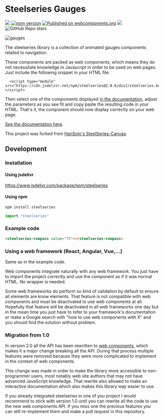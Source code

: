 
# Steelseries Gauges

[![](https://github.com/nicolas-van/steelseries/workflows/Node%20CI/badge.svg)](https://github.com/nicolas-van/steelseries/actions)
[![npm version](https://img.shields.io/npm/v/steelseries.svg)](https://www.npmjs.com/package/steelseries)
[![Published on webcomponents.org](https://img.shields.io/badge/webcomponents.org-published-blue.svg)](https://www.webcomponents.org/element/steelseries)
[![](https://data.jsdelivr.com/v1/package/npm/steelseries/badge)](https://www.jsdelivr.com/package/npm/steelseries)
![GitHub Repo stars](https://img.shields.io/github/stars/nicolas-van/steelseries?style=social)

![gauges](./gauges.gif)
      
The steelseries library is a collection of animated gauges components related to navigation.

These components are packed as web components, which means they do not necessitate knowledge in Javascript
in order to be used on web pages. Just include the following snippet in your HTML file:

```
  <script type="module" src="https://cdn.jsdelivr.net/npm/steelseries@2.0.6/dist/steelseries.bundled.min.js"></script>
```

Then select one of the compoments displayed [in the documentation](https://nicolas-van.github.io/steelseries/), adjust the parameters as you see fit and copy paste the resulting
code in your HTML. That's it, the component should now display correctly on your web page.

[See the documentation here](https://nicolas-van.github.io/steelseries/).

This project was forked from [HanSolo's SteelSeries-Canvas](https://github.com/HanSolo/SteelSeries-Canvas).

## Development

### Installation

#### Using jsdelivr

https://www.jsdelivr.com/package/npm/steelseries

#### Using npm

```bash
npm install steelseries
```

```javascript
import "steelseries"
```

### Example code

```html
<steelseries-compass value="75"></steelseries-compass>
```

### Using a web framework (React, Angular, Vue,...)

Same as in the example code.

Web components integrate naturally with any web framework. You just have to import the project correctly and
use the component as if it was normal HTML. No wrapper is needed.

Some web frameworks do perform so kind of validation by default to ensure all elements are know elements. That feature is not compatible with web components and must be deactivated to use web components at all. Hopefully that feature will be deactivated in all web frameworks one day but in the mean time you just have to refer to your framework's documentation or make a Google search with "how to use web components with X" and you should find the solution without problem.

### Migration from 1.0

In version 2.0 all the API has been rewritten to [web components](https://developer.mozilla.org/fr/docs/Web/Web_Components), which makes it a major change breaking all the API. During that process multiple features were
removed because they were more complicated to implement in the context of web components.

This change was made in order to make the library more accessible to non-programmer users, most notably web site authors that may not have advanced JavaScript knowledge. That rewrite also allowed to make an interactive documentation which also makes this library way easier to use.

If you already integrated steelseries in one of you project I would recommend to stick with version 1.0 until you can rewrite all the code to use the new web components API. If you miss one the previous features you can still re-implement them and make a pull request in this repository.
